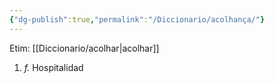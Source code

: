 ```yaml
---
{"dg-publish":true,"permalink":"/Diccionario/acolhança/"}
---
```


Etim: [[Diccionario/acolhar\|acolhar]]
1. *f.* Hospitalidad